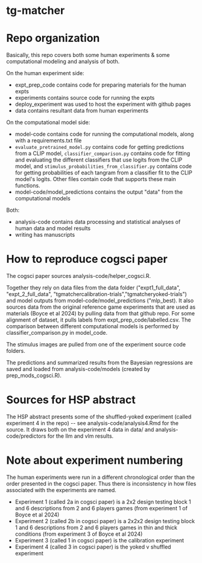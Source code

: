 # tg-matcher

# Repo organization
Basically, this repo covers both some human experiments & some computational modeling and analysis of both. 

On the human experiment side:
- expt_prep_code contains code for preparing materials for the human expts
- experiments contains source code for running the expts
- deploy_experiment was used to host the experiment with github pages 
- data contains resultant data from human experiments

On the computational model side:
- model-code contains code for running the computational models, along with a requirements.txt file
- `evaluate_pretrained_model.py` contains code for getting predictions from a CLIP model, `classifier_comparison.py` contains code for fitting and evaluating the different classifiers that use logits from the CLIP model, and `stimulus_probabilities_from_classifier.py` contains code for getting probabilities of each tangram from a classifier fit to the CLIP model's logits. Other files contain code that supports these main functions.
- model-code/model_predictions contains the output "data" from the computational models

Both: 
- analysis-code contains data processing and statistical analyses of human data and model results
- writing has manuscripts

# How to reproduce cogsci paper
The cogsci paper sources analysis-code/helper_cogsci.R. 

Together they rely on data files from the data folder ("expt1_full_data", "expt_2_full_data", "tgmatchercalibration-trials","tgmatcheryoked-trials") and model outputs from model-code/model_predictions ("mlp_best). It also sources data from the original reference game experiments that are used as materials (Boyce et al 2024) by pulling data from that github repo. For some alignment of dataset, it pulls labels from expt_prep_code/labelled.csv. The comparison between different computational models is performed by classifier_comparison.py in model_code.

The stimulus images are pulled from one of the experiment source code folders.

The predictions and summarized results from the Bayesian regressions are saved and loaded from analysis-code/models (created by prep_mods_cogsci.R).

# Sources for HSP abstract
The HSP abstract presents some of the shuffled-yoked experiment (called experiment 4 in the repo) -- see analysis-code/analysis4.Rmd for the source. It draws both on the experiment 4 data in data/ and analysis-code/predictors for the llm and vlm results.

# Note about experiment numbering
The human experiments were run in a different chronological order than the order presented in the cogsci paper. Thus there is inconsistency in how files associated with the experiments are named. 

* Experiment 1 (called 2a in cogsci paper) is a 2x2 design testing block 1 and 6 descriptions from 2 and 6 players games (from experiment 1 of Boyce et al 2024)
* Experiment 2 (called 2b in cogsci paper) is a 2x2x2 design testing block 1 and 6 descriptions from 2 and 6 players games in thin and thick conditions (from experiment 3 of Boyce et al 2024)
* Experiment 3 (called 1 in cogsci paper) is the calibration experiment
* Experiment 4 (called 3 in cogsci paper) is the yoked v shuffled experiment 
